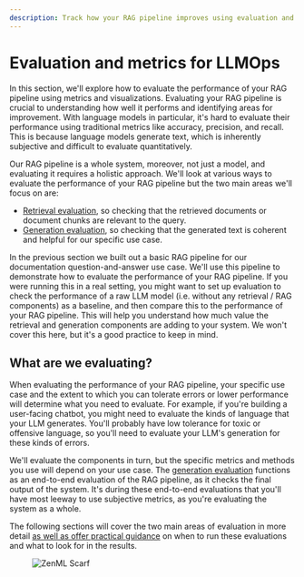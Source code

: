 ```yaml
---
description: Track how your RAG pipeline improves using evaluation and metrics.
---
```


# Evaluation and metrics for LLMOps

In this section, we'll explore how to evaluate the performance of your RAG
pipeline using metrics and visualizations. Evaluating your RAG pipeline is
crucial to understanding how well it performs and identifying areas for
improvement. With language models in particular, it's hard to evaluate their
performance using traditional metrics like accuracy, precision, and recall. This
is because language models generate text, which is inherently subjective and
difficult to evaluate quantitatively.

Our RAG pipeline is a whole system, moreover, not just a model, and evaluating
it requires a holistic approach. We'll look at various ways to evaluate the
performance of your RAG pipeline but the two main areas we'll focus on are:

- [Retrieval evaluation](evaluation/retrieval.md), so checking that the
  retrieved documents or document chunks are relevant to the query.
- [Generation evaluation](evaluation/generation.md), so checking that the
  generated text is coherent and helpful for our specific use case.

In the previous section we built out a basic RAG pipeline for our documentation
question-and-answer use case. We'll use this pipeline to demonstrate how to
evaluate the performance of your RAG pipeline. If you were running this in a
real setting, you might want to set up evaluation to check the performance of a
raw LLM model (i.e. without any retrieval / RAG components) as a baseline, and
then compare this to the performance of your RAG pipeline. This will help you
understand how much value the retrieval and generation components are adding to
your system. We won't cover this here, but it's a good practice to keep in mind.

## What are we evaluating?

When evaluating the performance of your RAG pipeline, your specific use case and
the extent to which you can tolerate errors or lower performance will determine
what you need to evaluate. For example, if you're building a user-facing
chatbot, you might need to evaluate the kinds of language that your LLM
generates. You'll probably have low tolerance for toxic or offensive language,
so you'll need to evaluate your LLM's generation for these kinds of errors.

We'll evaluate the components in turn, but the specific metrics and methods you
use will depend on your use case. The [generation evaluation](generation.md)
functions as an end-to-end evaluation of the RAG pipeline, as it checks the
final output of the system. It's during these end-to-end evaluations that you'll
have most leeway to use subjective metrics, as you're evaluating the system as a
whole.

The following sections will cover the two main areas of evaluation in more
detail [as well as offer practical
guidance](evaluation/evaluation-in-practice.md) on when to run these evaluations
and what to look for in the results.

<figure><img src="https://static.scarf.sh/a.png?x-pxid=f0b4f458-0a54-4fcd-aa95-d5ee424815bc" alt="ZenML Scarf"><figcaption></figcaption></figure>
